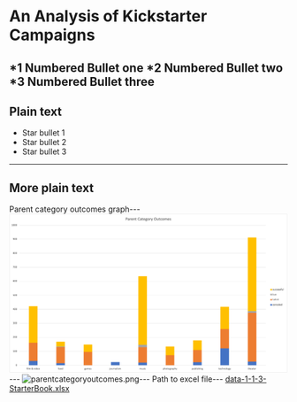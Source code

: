 # An Analysis of Kickstarter Campaigns
*1 Numbered Bullet one
*2 Numbered Bullet two
*3 Numbered Bullet three
---
Plain text
---
* Star bullet 1
* Star bullet 2
* Star bullet 3
---
More plain text
---
Parent category outcomes graph---
![parentcategoryoutcomes.png](/ParentCategoryOutcomes.png)---
![parentcategoryoutcomes.png](kickstarter-analysis/ParentCategoryOutcomes.png)---
Path to excel file---
[data-1-1-3-StarterBook.xlsx](/data-1-1-3-StarterBook.xlsx)
